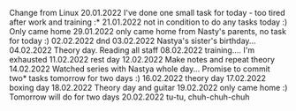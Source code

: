 Change from Linux
20.01.2022
I've done one small task for today - too tired after work and training :*
21.01.2022
not in condition to do any tasks today :) Only came home
29.01.2022
only came home from Nasty's parents, no task for today :)
02.02.2022
dnd 
03.02.2022
Nastya's sister's birthday...
04.02.2022
Theory day. Reading all staff
08.02.2022
training.... I'm exhausted 
11.02.2022
rest day 
12.02.2022
Make notes and repeat theory 
14.02.2022
Watched series with Nastya whole day... Promise to commit two* tasks tomorrow for two days :)
16.02.2022
theory day
17.02.2022
boxing day
18.02.2022
Theory day and guitar 
19.02.2022
only came home :) Tomorrow will do for two days
20.02.2022
tu-tu, chuh-chuh-chuh